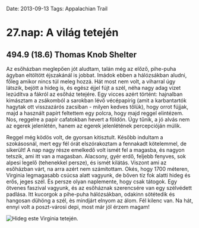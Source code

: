 Date: 2013-09-13
Tags: Appalachian Trail

# 27.nap: A világ tetején

## 494.9 (18.6) Thomas Knob Shelter

Az esőházban meglepően jót aludtam, talán még az előző, pihe-puha ágyban eltöltött éjszakánál is jobbat. Imádok ebben a hálózsákban aludni, főleg amikor nincs túl meleg hozzá. Hát most nem volt, a viharral úgy látszik, bejött a hideg is, és egész éjjel fújt a szél, néha nagy adag vizet lezúdítva a fákról az esőház tetejére. Egy vicces azért történt: hajnalban kimásztam a zsákomból a sarokban lévő vécépapírig (amit a karbantartók hagytak ott visszazárós zacsiban - milyen kedves tőlük), hogy orrot fújjak, majd a használt papírt feltettem egy polcra, hogy majd reggel elintézem. Nos, reggelre a papír cafatokban hevert a földön. Úgy tűnik, a jó alvás nem az egerek jelenlétén, hanem az egerek jelenlétének percepcióján múlik.

Reggel még ködös volt, de gyorsan kitisztult. Később indultam a szokásosnál, mert egy fél órát elszórakoztam a fennakadt kötelemmel, de sikerült! A nap nagy része emelkedő volt ismét fel a magasba, és nagyon tetszik, ami itt van a magasban. Alacsony, gyér erdő, feljebb fenyves, sok alpesi legelő (tehenekkel persze), és ismét kilátás. Viszont ami az esőházban várt, na arra azért nem számítottam. Okés, hogy 1700 méteren, Virginia legmagasabb csúcsa alatt vagyunk, de bőven tíz fok alatti hideg és erős, jeges szél. Ès persze olyan naplemente, hogy csak tátogok. Egy ötvenes faszival vagyunk, és az esőháznak szerencsére van egy szélvédett padlása. Itt kucorgok a pihe-puha hálózsákban, odakinn sötétedik és hangosan dühöng a szél, ès mindjárt elnyom az álom. Fél kilenc van. Na hát, ennyi volt a poszt-városi depi, most már jól érzem magam!

![Hideg este Virginia tetején.](https://lh3.googleusercontent.com/-8lEX6D_x54Y/UoU57Ju7MYI/AAAAAAAAId8/FpD86Inze-c/s1280-Ic42/20130913_190057_p.jpg)